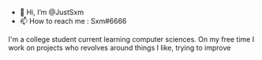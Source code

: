 - 👋 Hi, I’m @JustSxm
- 📫 How to reach me : Sxm#6666

I'm a college student current learning computer sciences. On my free time I work on projects who revolves around things I like, trying to improve
